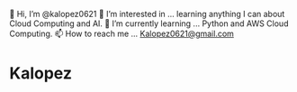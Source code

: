 👋 Hi, I’m @kalopez0621
👀 I’m interested in ... learning anything I can about Cloud Computing and AI.
🌱 I’m currently learning ... Python and AWS Cloud Computing.
📫 How to reach me ... Kalopez0621@gmail.com

# Kalopez
